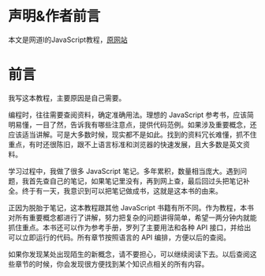 # 声明&作者前言

本文是网道l的JavaScript教程，[原网站](https://wangdoc.com/javascript/)

# 前言

我写这本教程，主要原因是自己需要。

编程时，往往需要查阅资料，确定准确用法。理想的 JavaScript 参考书，应该简明易懂，一目了然，告诉我有哪些注意点，提供代码范例。如果涉及重要概念，还应该适当讲解。可是大多数时候，现实都不是如此。找到的资料冗长难懂，抓不住重点，有时还很陈旧，跟不上语言标准和浏览器的快速发展，且大多数是英文资料。

学习过程中，我做了很多 JavaScript 笔记。多年累积，数量相当庞大。遇到问题，我首先查自己的笔记，如果笔记里没有，再到网上查，最后回过头把笔记补全。终于有一天，我意识到可以把笔记做成书，这就是这本书的由来。

正因为脱胎于笔记，这本教程跟其他 JavaScript 书籍有所不同。作为教程，本书对所有重要概念都进行了讲解，努力把复杂的问题讲得简单，希望一两分钟内就能抓住重点。本书还可以作为参考手册，罗列了主要用法和各种 API 接口，并给出可以立即运行的代码。所有章节按照语言的 API 编排，方便以后的查阅。

如果你发现某处出现陌生的新概念，请不要担心，可以继续阅读下去。以后查阅这些章节的时候，你会发现很方便找到某个知识点相关的所有内容。